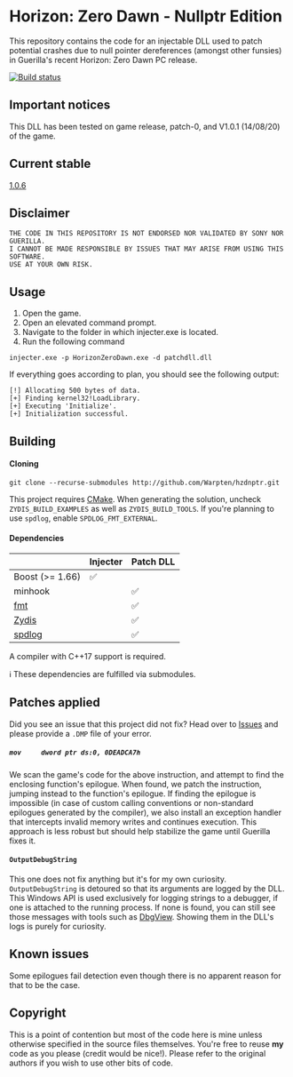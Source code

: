 

Horizon: Zero Dawn - Nullptr Edition
====
This repository contains the code for an injectable DLL used to patch potential crashes due to null pointer dereferences (amongst other funsies) in Guerilla's recent Horizon: Zero Dawn PC release.

[![Build status](https://ci.appveyor.com/api/projects/status/eathqpg9rxjba75f?svg=true)](https://ci.appveyor.com/project/Warpten/hzdnptr)

## Important notices

This DLL has been tested on game release, patch-0, and V1.0.1 (14/08/20) of the game.

## Current stable

[1.0.6](https://ci.appveyor.com/project/Warpten/hzdnptr/builds/34654694/artifacts)

## Disclaimer

```
THE CODE IN THIS REPOSITORY IS NOT ENDORSED NOR VALIDATED BY SONY NOR GUERILLA.
I CANNOT BE MADE RESPONSIBLE BY ISSUES THAT MAY ARISE FROM USING THIS SOFTWARE.
USE AT YOUR OWN RISK.
```

## Usage

1. Open the game.
2. Open an elevated command prompt.
3. Navigate to the folder in which injecter.exe is located.
4. Run the following command

```
injecter.exe -p HorizonZeroDawn.exe -d patchdll.dll
```

If everything goes according to plan, you should see the following output:
```
[!] Allocating 500 bytes of data.  
[+] Finding kernel32!LoadLibrary.  
[+] Executing 'Initialize'.
[+] Initialization successful.
```

## Building

#### Cloning
```
git clone --recurse-submodules http://github.com/Warpten/hzdnptr.git
```

This project requires [CMake](https://cmake.org/).
When generating the solution, uncheck `ZYDIS_BUILD_EXAMPLES` as well as `ZYDIS_BUILD_TOOLS`.
If you're planning to use `spdlog`, enable `SPDLOG_FMT_EXTERNAL`.

#### Dependencies

|                                             | Injecter           | Patch DLL          |
|---------------------------------------------|--------------------|--------------------|
| Boost (>= 1.66)                             | :white_check_mark: |                    |
| minhook                                     |                    | :white_check_mark: |
| [fmt](https://github.com/fmtlib/fmt)        |                    | :white_check_mark: |
| [Zydis](https://github.com/zyantific/zydis) |                    | :white_check_mark: |
| [spdlog](https://github.com/gabime/spdlog)  |                    | :white_check_mark: |

A compiler with C++17 support is required.

:information_source: These dependencies are fulfilled via submodules.


## Patches applied

Did you see an issue that this project did not fix? Head over to [Issues](https://github.com/Warpten/hzdnptr/issues) and please provide a `.DMP` file of your error.

##### `mov     dword ptr ds:0, 0DEADCA7h`

We scan the game's code for the above instruction, and attempt to find the enclosing function's epilogue. When found, we patch the instruction, jumping instead to the function's epilogue. If finding the epilogue is impossible (in case of custom calling conventions or non-standard epilogues generated by the compiler), we also install an exception handler that intercepts invalid memory writes and continues execution. This approach is less robust but should help stabilize the game until Guerilla fixes it.

#### `OutputDebugString`

This one does not fix anything but it's for my own curiosity. `OutputDebugString` is detoured so that its arguments are logged by the DLL. This Windows API is used exclusively for logging strings to a debugger, if one is attached to the running process. If none is found, you can still see those messages with tools such as [DbgView](https://docs.microsoft.com/en-us/sysinternals/downloads/debugview). Showing them in the DLL's logs is purely for curiosity.

## Known issues

Some epilogues fail detection even though there is no apparent reason for that to be the case.

## Copyright

This is a point of contention but most of the code here is mine unless otherwise specified in the source files themselves. You're free to reuse **my** code as you please (credit would be nice!). Please refer to the original authors if you wish to use other bits of code.
